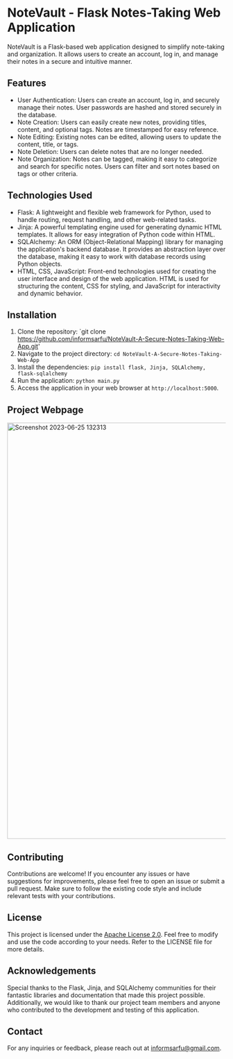 # NoteVault - Flask Notes-Taking Web Application

NoteVault is a Flask-based web application designed to simplify note-taking and organization. It allows users to create an account, log in, and manage their notes in a secure and intuitive manner.

## Features

- User Authentication: Users can create an account, log in, and securely manage their notes. User passwords are hashed and stored securely in the database.
- Note Creation: Users can easily create new notes, providing titles, content, and optional tags. Notes are timestamped for easy reference.
- Note Editing: Existing notes can be edited, allowing users to update the content, title, or tags.
- Note Deletion: Users can delete notes that are no longer needed.
- Note Organization: Notes can be tagged, making it easy to categorize and search for specific notes. Users can filter and sort notes based on tags or other criteria.

## Technologies Used

- Flask: A lightweight and flexible web framework for Python, used to handle routing, request handling, and other web-related tasks.
- Jinja: A powerful templating engine used for generating dynamic HTML templates. It allows for easy integration of Python code within HTML.
- SQLAlchemy: An ORM (Object-Relational Mapping) library for managing the application's backend database. It provides an abstraction layer over the database, making it easy to work with database records using Python objects.
- HTML, CSS, JavaScript: Front-end technologies used for creating the user interface and design of the web application. HTML is used for structuring the content, CSS for styling, and JavaScript for interactivity and dynamic behavior.

## Installation

1. Clone the repository: `git clone https://github.com/informsarfu/NoteVault-A-Secure-Notes-Taking-Web-App.git'
2. Navigate to the project directory: `cd NoteVault-A-Secure-Notes-Taking-Web-App`
3. Install the dependencies: `pip install flask, Jinja, SQLAlchemy, flask-sqlalchemy`
4. Run the application: `python main.py`
5. Access the application in your web browser at `http://localhost:5000`.

## Project Webpage

<img width="960" alt="Screenshot 2023-06-25 132313" src="https://github.com/informsarfu/NoteVault-A-Secure-Notes-Taking-Web-App/assets/78136256/08018db9-5c30-4eaf-8882-789ec2ff14fd">


## Contributing

Contributions are welcome! If you encounter any issues or have suggestions for improvements, please feel free to open an issue or submit a pull request. Make sure to follow the existing code style and include relevant tests with your contributions.

## License

This project is licensed under the [Apache License 2.0](LICENSE). Feel free to modify and use the code according to your needs. Refer to the LICENSE file for more details.

## Acknowledgements

Special thanks to the Flask, Jinja, and SQLAlchemy communities for their fantastic libraries and documentation that made this project possible. Additionally, we would like to thank our project team members and anyone who contributed to the development and testing of this application.

## Contact

For any inquiries or feedback, please reach out at [informsarfu@gmail.com](mailto:informsarfu@gmail.com).

